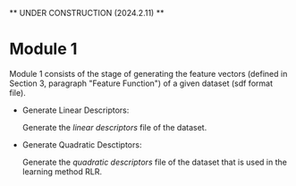 ** UNDER CONSTRUCTION (2024.2.11) **

# Module 1

Module 1 consists of the stage of generating the feature vectors (defined in Section 3, paragraph "Feature Function") of a given dataset (sdf format file).

- Generate Linear Descriptors:
  
  Generate the _linear descriptors_ file of the dataset.
  
- Generate Quadratic Desctiptors:
  
  Generate the _quadratic descriptors_ file of the dataset that is used in the learning method RLR.

